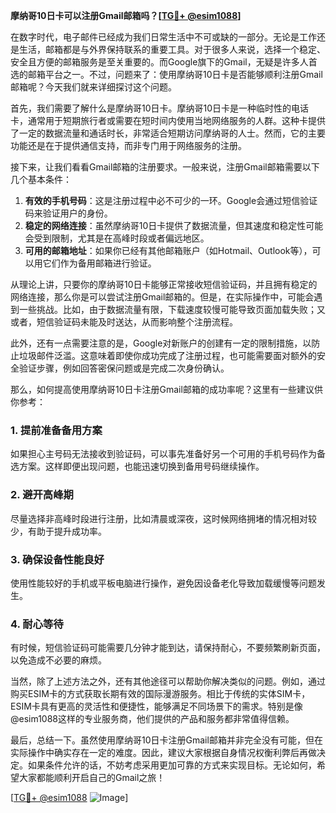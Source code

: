 **摩纳哥10日卡可以注册Gmail邮箱吗？[[TG💪+ @esim1088](https://t.me/s/esim1088)]**

在数字时代，电子邮件已经成为我们日常生活中不可或缺的一部分。无论是工作还是生活，邮箱都是与外界保持联系的重要工具。对于很多人来说，选择一个稳定、安全且方便的邮箱服务是至关重要的。而Google旗下的Gmail，无疑是许多人首选的邮箱平台之一。不过，问题来了：使用摩纳哥10日卡是否能够顺利注册Gmail邮箱呢？今天我们就来详细探讨这个问题。

首先，我们需要了解什么是摩纳哥10日卡。摩纳哥10日卡是一种临时性的电话卡，通常用于短期旅行者或需要在短时间内使用当地网络服务的人群。这种卡提供了一定的数据流量和通话时长，非常适合短期访问摩纳哥的人士。然而，它的主要功能还是在于提供通信支持，而非专门用于网络服务的注册。

接下来，让我们看看Gmail邮箱的注册要求。一般来说，注册Gmail邮箱需要以下几个基本条件：
1. **有效的手机号码**：这是注册过程中必不可少的一环。Google会通过短信验证码来验证用户的身份。
2. **稳定的网络连接**：虽然摩纳哥10日卡提供了数据流量，但其速度和稳定性可能会受到限制，尤其是在高峰时段或者偏远地区。
3. **可用的邮箱地址**：如果你已经有其他邮箱账户（如Hotmail、Outlook等），可以用它们作为备用邮箱进行验证。

从理论上讲，只要你的摩纳哥10日卡能够正常接收短信验证码，并且拥有稳定的网络连接，那么你是可以尝试注册Gmail邮箱的。但是，在实际操作中，可能会遇到一些挑战。比如，由于数据流量有限，下载速度较慢可能导致页面加载失败；又或者，短信验证码未能及时送达，从而影响整个注册流程。

此外，还有一点需要注意的是，Google对新账户的创建有一定的限制措施，以防止垃圾邮件泛滥。这意味着即使你成功完成了注册过程，也可能需要面对额外的安全验证步骤，例如回答密保问题或是完成二次身份确认。

那么，如何提高使用摩纳哥10日卡注册Gmail邮箱的成功率呢？这里有一些建议供你参考：

### 1. 提前准备备用方案
如果担心主号码无法接收到验证码，可以事先准备好另一个可用的手机号码作为备选方案。这样即便出现问题，也能迅速切换到备用号码继续操作。

### 2. 避开高峰期
尽量选择非高峰时段进行注册，比如清晨或深夜，这时候网络拥堵的情况相对较少，有助于提升成功率。

### 3. 确保设备性能良好
使用性能较好的手机或平板电脑进行操作，避免因设备老化导致加载缓慢等问题发生。

### 4. 耐心等待
有时候，短信验证码可能需要几分钟才能到达，请保持耐心，不要频繁刷新页面，以免造成不必要的麻烦。

当然，除了上述方法之外，还有其他途径可以帮助你解决类似的问题。例如，通过购买ESIM卡的方式获取长期有效的国际漫游服务。相比于传统的实体SIM卡，ESIM卡具有更高的灵活性和便捷性，能够满足不同场景下的需求。特别是像@esim1088这样的专业服务商，他们提供的产品和服务都非常值得信赖。

最后，总结一下。虽然使用摩纳哥10日卡注册Gmail邮箱并非完全没有可能，但在实际操作中确实存在一定的难度。因此，建议大家根据自身情况权衡利弊后再做决定。如果条件允许的话，不妨考虑采用更加可靠的方式来实现目标。无论如何，希望大家都能顺利开启自己的Gmail之旅！

[[TG💪+ @esim1088](https://t.me/s/esim1088) ![Image](https://i.postimg.cc/4NQfJmqS/Snipaste-2025-05-13-00-14-12.png)]
